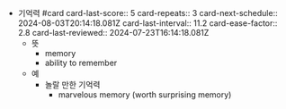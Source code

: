- 기억력 #card
  card-last-score:: 5
  card-repeats:: 3
  card-next-schedule:: 2024-08-03T20:14:18.081Z
  card-last-interval:: 11.2
  card-ease-factor:: 2.8
  card-last-reviewed:: 2024-07-23T16:14:18.081Z
	- 뜻
		- memory
		- ability to remember
	- 예
		- 놀랄 만한 기억력
			- marvelous memory (worth surprising memory)